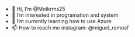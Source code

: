 - 👋 Hi, I’m @Moikrms25
- 👀 I’m interested in programation and system 
- 🌱 I’m currently learning how to use Azure 
- 📫 How to reach me instagram: @miguel_ramosf 

<!---
Moikrms25/Moikrms25 is a ✨ special ✨ repository because its `README.md` (this file) appears on your GitHub profile.
You can click the Preview link to take a look at your changes.
--->
